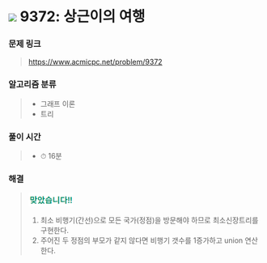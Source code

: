 # <img src="https://static.solved.ac/tier_small/8.svg" width=30> 9372: 상근이의 여행

### 문제 링크
> https://www.acmicpc.net/problem/9372

### 알고리즘 분류
>- 그래프 이론
>- 트리

### 풀이 시간
>- ⏱ 16분

### 해결
> ![good](../../../Img/good.png)
>1. 최소 비행기(간선)으로 모든 국가(정점)을 방문해야 하므로 최소신장트리를 구현한다.
>2. 주어진 두 정점의 부모가 같지 않다면 비행기 갯수를 1증가하고 union 연산한다.
